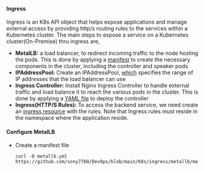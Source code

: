 #### Ingress
Ingress is an K8s API object that helps expose applications and manage external access by providing http/s routing rules to the services within a Kubernetes cluster. The main steps to expose a service on a Kubernetes cluster(On-Premise) thru ingress are,
- **MetalLB:** a load balancer, to redirect incoming traffic to the node hosting the pods. This is done by applying a [manifest](./metallb/metallb.yaml) to create the necessary components in the cluster, including the controller and speaker pods
- **IPAddressPool:** Create an IPAddressPool, [which](./metallb/ip-adress-pool.yaml) specifies the range of IP addresses that the load balancer can use
- **Ingress Controller:** Install Nginx Ingress Controller to handle external traffic and load balance it to reach the various pods in the cluster. This is done by applying a [YAML file](./contoller/controller-deploy.yaml) to deploy the controller
- **Ingress(HTTP/S Rules):** To access the backend service, we need create an [ingress resource](./manifests/demo_ingress.yaml) with the rules. Note that Ingress rules must reside in the namespace where the application reside.

#### Configure MetalLB
- Create a manifest file
  ```
  curl -O metallb.yml https://github.com/sony7760/DevOps/blob/main/K8s/ingress/metallb/metallb.yaml
  ```
